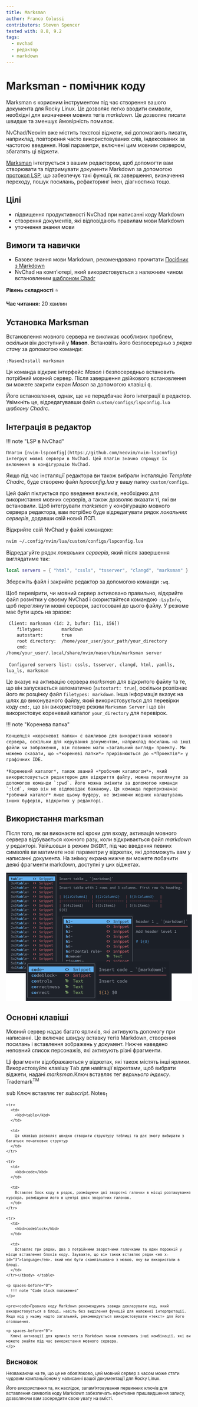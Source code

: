 ```yaml
---
title: Marksman
author: Franco Colussi
contributors: Steven Spencer
tested with: 8.8, 9.2
tags:
  - nvchad
  - редактор
  - markdown
---
```


# Marksman - помічник коду

Marksman є корисним інструментом під час створення вашого документа для Rocky Linux. Це дозволяє легко вводити символи, необхідні для визначення мовних тегів *markdown*. Це дозволяє писати швидше та зменшує ймовірність помилок.


NvChad/Neovim вже містить текстові віджети, які допомагають писати, наприклад, повторення часто використовуваних слів, індексованих за частотою введення. Нові параметри, включені цим мовним сервером, збагатять ці віджети.

[Marksman](https://github.com/artempyanykh/marksman) інтегрується з вашим редактором, щоб допомогти вам створювати та підтримувати документи Markdown за допомогою [протокол LSP](https://microsoft.github.io/language-server-protocol/), що забезпечує такі функції, як завершення, визначення переходу, пошук посилань, рефакторинг імен, діагностика тощо.

## Цілі

- підвищення продуктивності NvChad при написанні коду Markdown
- створення документів, які відповідають правилам мови Markdown
- уточнення знання мови

## Вимоги та навички

- Базове знання мови Markdown, рекомендовано прочитати [Посібник з Markdown](https://www.markdownguide.org/)
- NvChad на комп’ютері, який використовується з належним чином встановленим [шаблоном Chadr](./template_chadrc.md)

**Рівень складності** :star:

**Час читання:** 20 хвилин

## Установка Marksman

Встановлення мовного сервера не викликає особливих проблем, оскільки він доступний у **Mason**. Встановіть його безпосередньо з *рядка стану* за допомогою команди:

`:MasonInstall marksman`

Ця команда відкриє інтерфейс *Mason* і безпосередньо встановить потрібний мовний сервер. Після завершення двійкового встановлення ви можете закрити екран *Mason* за допомогою клавіші <kbd>q</kbd>.

Його встановлення, однак, ще не передбачає його інтеграції в редактор. Увімкніть це, відредагувавши файл `custom/configs/lspconfig.lua` *шаблону Chadrc*.

## Інтеграція в редактор

!!! note "LSP в NvChad"

    Плагін [nvim-lspconfig](https://github.com/neovim/nvim-lspconfig) інтегрує мовні сервери в NvChad. Цей плагін значно спрощує їх включення в конфігурацію NvChad.

Якщо під час інсталяції редактора ви також вибрали інсталяцію *Template Chadrc*, буде створено файл *lspoconfig.lua* у вашу папку `custom/configs`.

Цей файл піклується про введення викликів, необхідних для використання мовних серверів, а також дозволяє вказати ті, які ви встановили. Щоб інтегрувати *marksman* у конфігурацію мовного сервера редактора, вам потрібно буде відредагувати рядок *локальних серверів*, додавши свій новий ЛСП.

Відкрийте свій NvChad у файлі командою:

```bash
nvim ~/.config/nvim/lua/custom/configs/lspconfig.lua
```

Відредагуйте рядок *локальних серверів*, який після завершення виглядатиме так:

```lua
local servers = { "html", "cssls", "tsserver", "clangd", "marksman" }
```

Збережіть файл і закрийте редактор за допомогою команди `:wq`.

Щоб перевірити, чи мовний сервер активовано правильно, відкрийте файл розмітки у своєму NvChad і скористайтеся командою `:LspInfo`, щоб переглянути мовні сервери, застосовані до цього файлу. У резюме має бути щось на зразок:

```text
 Client: marksman (id: 2, bufnr: [11, 156])
    filetypes:       markdown
    autostart:       true
    root directory:  /home/your_user/your_path/your_directory
    cmd:             /home/your_user/.local/share/nvim/mason/bin/marksman server

 Configured servers list: cssls, tsserver, clangd, html, yamlls, lua_ls, marksman
```

Це вказує на активацію сервера *marksman* для відкритого файлу та те, що він запускається автоматично (`autostart: true`), оскільки розпізнає його як розцінку файл `filetypes: markdown`. Інша інформація вказує на шлях до виконуваного файлу, який використовується для перевірки коду `cmd:`, що він використовує режим `Marksman Server` і що він використовує кореневий каталог `your_directory` для перевірок.

!!! note "Коренева папка"

    Концепція «кореневої папки» є важливою для використання мовного сервера, оскільки для керування документом, наприклад посилань на інші файли чи зображення, він повинен мати «загальний вигляд» проекту. Ми можемо сказати, що «*кореневі папки*» прирівнюються до «*Проектів*» у графічних IDE.
    
    *Кореневий каталог*, також званий «*робочим каталогом*», який використовується редактором для відкриття файлу, можна переглянути за допомогою команди `:pwd`. Його можна змінити за допомогою команди `:lcd`, якщо він не відповідає бажаному. Ця команда перепризначає *робочий каталог* лише цьому буферу, не змінюючи жодних налаштувань інших буферів, відкритих у редакторі.

## Використання marksman

Після того, як ви виконаєте всі кроки для входу, активація мовного сервера відбувається кожного разу, коли відкривається файл *markdown* у редакторі. Увійшовши в режим `INSERT`, під час введення певних символів ви матимете нові параметри у віджетах, які допоможуть вам у написанні документа. На знімку екрана нижче ви можете побачити деякі фрагменти markdown, доступні у цих віджетах.

![Marksman Snippets](./images/marksman_snippets.png)

## Основні клавіші

Мовний сервер надає багато ярликів, які активують допомогу при написанні. Це включає швидку вставку тегів Markdown, створення посилань і вставлення зображень у документ. Нижче наведено неповний список персонажів, які активують різні фрагменти.

Ці фрагменти відображаються у віджетах, які також містять інші ярлики. Використовуйте клавішу <kbd>Tab</kbd> для навігації віджетами, щоб вибрати віджети, надані *marksman*.Ключ вставляє тег *верхнього індексу*. Trademark<sup>TM</td> </tr> 

<tr>
  <td>
    <kbd>sub</kbd>
  </td>
  
  <td>
    Ключ вставляє тег <em x-id="3">subscript</em>. Notes<sub>1</td> </tr> 
    
    <tr>
      <td>
        <kbd>table</kbd>
      </td>
      
      <td>
        Ця клавіша дозволяє швидко створити структуру таблиці та дає змогу вибирати з багатьох початкових структур
      </td>
    </tr>
    
    <tr>
      <td>
        <kbd>code</kbd>
      </td>
      
      <td>
        Вставляє блок коду в рядок, розміщуючи дві зворотні галочки в місці розташування курсора, розміщуючи його в центрі двох зворотних галочок.
      </td>
    </tr>
    
    <tr>
      <td>
        <kbd>codeblock</kbd>
      </td>
      
      <td>
        Вставляє три рядки, два з потрійними зворотними галочками та один порожній у місце вставлення блоків коду. Зауважте, що він також вставляє рядок <em x-id="3">language</em>, який має бути скомпільовано з мовою, яку ви використали в блоці.
      </td>
    </tr></tbody> </table> 
    
    <p spaces-before="0">
      !!! note "Code block положення"
    </p>
    
    <pre><code>Правила коду Markdown рекомендують завжди декларувати код, який використовується в блоці, навіть без виділення функцій для належної інтерпретації. Якщо код у ньому надто загальний, рекомендується використовувати «текст» для його оголошення.
</code></pre>
    
    <p spaces-before="0">
      Ключі активації для ярликів тегів Markdown також включають інші комбінації, які ви можете знайти під час використання мовного сервера.
    </p>
    
    

<h2 spaces-before="0">
  Висновок
</h2>

<p spaces-before="0">
  Незважаючи на те, що це не обов’язково, цей мовний сервер з часом може стати чудовим компаньйоном у написанні вашої документації для Rocky Linux.
</p>

<p spaces-before="0">
  Його використання та, як наслідок, запам’ятовування первинних ключів для вставлення символів коду Markdown забезпечать ефективне пришвидшення запису, дозволяючи вам зосередити свою увагу на вмісті.
</p>


